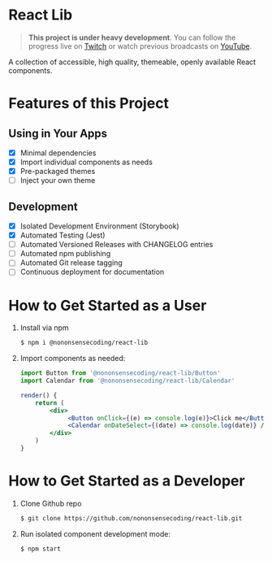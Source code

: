 # React Lib

> **This project is under heavy development**. You can follow the progress live on [Twitch](https://www.twitch.tv/nononsensecoding) or watch previous broadcasts on [YouTube](https://www.youtube.com/channel/UCkDMBuT1tePRJKMAy0R-Xmg).

A collection of accessible, high quality, themeable, openly available React components.

# Features of this Project

## Using in Your Apps

- [x] Minimal dependencies
- [x] Import individual components as needs
- [x] Pre-packaged themes
- [ ] Inject your own theme

## Development

- [x] Isolated Development Environment (Storybook)
- [x] Automated Testing (Jest)
- [ ] Automated Versioned Releases with CHANGELOG entries
- [ ] Automated npm publishing
- [ ] Automated Git release tagging
- [ ] Continuous deployment for documentation

# How to Get Started as a User

1. Install via npm

   ```sh
   $ npm i @nononsensecoding/react-lib
   ```

2. Import components as needed:

   ```jsx
   import Button from '@nononsensecoding/react-lib/Button'
   import Calendar from '@nononsensecoding/react-lib/Calendar'

   render() {
       return (
           <div>
                <Button onClick={(e) => console.log(e)}>Click me</Button>
                <Calendar onDateSelect={(date) => console.log(date)} />
           </div>
       )
   }
   ```

# How to Get Started as a Developer

1. Clone Github repo

   ```sh
   $ git clone https://github.com/nononsensecoding/react-lib.git
   ```

2. Run isolated component development mode:

   ```sh
   $ npm start
   ```
